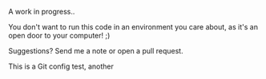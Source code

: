 A work in progress..

You don't want to run this code in an environment you care about, as it's an open door to your computer! ;)

Suggestions? Send me a note or open a pull request.

This is a Git config test, another


